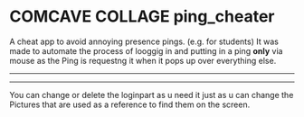 # COMCAVE COLLAGE ping_cheater
A cheat app to avoid annoying presence pings. (e.g. for students)
It was made to automate the process of looggig in and putting in a ping **only** via mouse as the Ping is requestng it when it pops up over everything else.

---
---
You can change or delete the loginpart as u need it just as u can change the Pictures that are used as a reference to find them on the screen.
